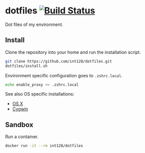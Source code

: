 dotfiles [![Build Status](https://travis-ci.org/int128/dotfiles.svg?branch=master)](https://travis-ci.org/int128/dotfiles)
========

Dot files of my environment.

Install
-------

Clone the repository into your home and run the installation script.

```zsh
git clone https://github.com/int128/dotfiles.git
dotfiles/install.sh
```

Environment specific configuration goes to `.zshrc.local`.

```zsh
echo enable_proxy >> .zshrc.local
```

See also OS specific installations:

* [OS X](osx)
* [Cygwin](cygwin)

Sandbox
-------

Run a container.

```zsh
docker run -it --rm int128/dotfiles
```

